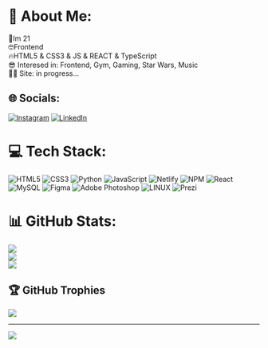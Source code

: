 # 💫 About Me:
🎂Im 21<br>🤓Frontend<br>🔥HTML5 & CSS3 & JS & REACT & TypeScript<br>😎 Interesed in: Frontend, Gym, Gaming, Star Wars, Music<br>🧑‍🚀 Site: in progress...<br>


## 🌐 Socials:
[![Instagram](https://img.shields.io/badge/Instagram-%23E4405F.svg?logo=Instagram&logoColor=white)](https://instagram.com/moreweeedd) [![LinkedIn](https://img.shields.io/badge/LinkedIn-%230077B5.svg?logo=linkedin&logoColor=white)](https://linkedin.com/in/mstrojny) 

# 💻 Tech Stack:
![HTML5](https://img.shields.io/badge/html5-%23E34F26.svg?style=for-the-badge&logo=html5&logoColor=white) ![CSS3](https://img.shields.io/badge/css3-%231572B6.svg?style=for-the-badge&logo=css3&logoColor=white) ![Python](https://img.shields.io/badge/python-3670A0?style=for-the-badge&logo=python&logoColor=ffdd54) ![JavaScript](https://img.shields.io/badge/javascript-%23323330.svg?style=for-the-badge&logo=javascript&logoColor=%23F7DF1E) ![Netlify](https://img.shields.io/badge/netlify-%23000000.svg?style=for-the-badge&logo=netlify&logoColor=#00C7B7) ![NPM](https://img.shields.io/badge/NPM-%23000000.svg?style=for-the-badge&logo=npm&logoColor=white) ![React](https://img.shields.io/badge/react-%2320232a.svg?style=for-the-badge&logo=react&logoColor=%2361DAFB) ![MySQL](https://img.shields.io/badge/mysql-%2300f.svg?style=for-the-badge&logo=mysql&logoColor=white) 	![Figma](https://img.shields.io/badge/figma-%23F24E1E.svg?style=for-the-badge&logo=figma&logoColor=white) ![Adobe Photoshop](https://img.shields.io/badge/adobephotoshop-%2331A8FF.svg?style=for-the-badge&logo=adobephotoshop&logoColor=white) ![LINUX](https://img.shields.io/badge/Linux-FCC624?style=for-the-badge&logo=linux&logoColor=black) ![Prezi](https://img.shields.io/badge/Prezi-%23000000.svg?style=for-the-badge&logo=Prezi&logoColor=white)
# 📊 GitHub Stats:
![](https://github-readme-stats.vercel.app/api?username=bazylcossac&theme=merko&hide_border=true&include_all_commits=false&count_private=false)<br/>
![](https://github-readme-streak-stats.herokuapp.com/?user=bazylcossac&theme=merko&hide_border=true)<br/>
![](https://github-readme-stats.vercel.app/api/top-langs/?username=bazylcossac&theme=merko&hide_border=true&include_all_commits=false&count_private=false&layout=compact)

## 🏆 GitHub Trophies
![](https://github-profile-trophy.vercel.app/?username=bazylcossac&theme=radical&no-frame=true&no-bg=true&margin-w=4)

---
[![](https://visitcount.itsvg.in/api?id=bazylcossac&icon=1&color=12)](https://visitcount.itsvg.in)

<!-- Proudly created with GPRM ( https://gprm.itsvg.in ) -->
